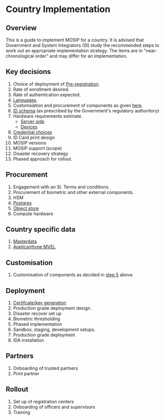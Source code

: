 # Country Implementation

## Overview
This is a guide to implement MOSIP for a country. It is advised that Government and System Integrators (SI) study the recommended steps to work out an appropriate implementation strategy. The items are in "near-chronological order" and may differ for an implementation.

## Key decisions
1. Choice of deployment of [Pre-registration](id-lifecycle-management.md#pre-registration).
2. Rate of enrollment desired.
3. Rate of authentication expected.
4. [Languages](module-configuration.md#languages).
5. Customsiation and procurement of components as given [here](reference-implementations.md).
5. [ID schema](id-schema.md) (as prescribed by the Government's regulatory authoritory)
6. Hardware requirements estimate. 
    * [Server side](server-hardware-requirements.md)
    * [Devices](biometric-devices.md#devices-calculator)
7. [Credential choices](id-repository.md#credential-types)
9. ID Card print design
9. MOSIP versions
10. MOSIP support (scope)
11. Disaster recovery strategy
12. Phased approach for rollout.

## Procurement
1. Engagement with an SI. Terms and conditions.
1. Procurement of biometric and other external components.
1. HSM
1. [Postgres](storage.md#postgres-db)
1. [Object store](storage.md#object-store)
1. Compute hardware

## Country specific data
1. [Masterdata](masterdata-guide.md)
1. [Applicanttype MVEL](https://github.com/mosip/mosip-config/blob/develop3-v3/applicanttype.mvel)


## Customisation
1. Customisation of components as decided in [step 5](key-decisions) above.

## Deployment
1. [Certifcate/key generation](keys.md)
1. Production grade deployment design. 
1. Disaster recover set up
1. Biometric thresholding
1. Phased implementation 
1. Sandbox, staging, development setups.
1. Production grade deployment
1. IDA installation

## Partners
1. Onboarding of trusted partners
1. Print partner

## Rollout
1. Set up of registration centers
1. Onboarding of officers and supervisors
1. Training

 

